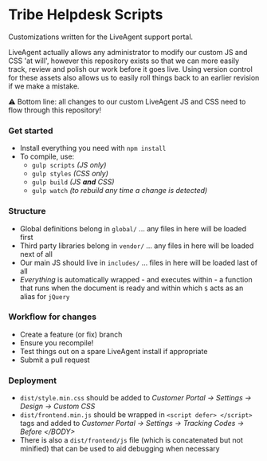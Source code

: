 # Tribe Helpdesk Scripts

Customizations written for the LiveAgent support portal.

LiveAgent actually allows any administrator to modify our custom JS and CSS 'at will', however this repository exists so that we can more easily track, review and polish our work before it goes live. Using version control for these assets also allows us to easily roll things back to an earlier revision if we make a mistake.

⚠ Bottom line: all changes to our custom LiveAgent JS and CSS need to flow through this repository!

### Get started

* Install everything you need with `npm install` 
* To compile, use:
	* `gulp scripts` _(JS only)_
	* `gulp styles` _(CSS only)_
	* `gulp build` _(JS **and** CSS)_
	* `gulp watch` _(to rebuild any time a change is detected)_

### Structure

* Global definitions belong in `global/` ... any files in here will be loaded first
* Third party libraries belong in `vendor/` ... any files in here will be loaded next of all
* Our main JS should live in `includes/` ... files in here will be loaded last of all
* _Everything_ is automatically wrapped - and executes within - a function that runs when the document is ready and within which `$` acts as an alias for `jQuery`

### Workflow for changes

* Create a feature (or fix) branch
* Ensure you recompile!
* Test things out on a spare LiveAgent install if appropriate
* Submit a pull request

### Deployment

* `dist/style.min.css` should be added to _Customer Portal → Settings → Design → Custom CSS_
* `dist/frontend.min.js` should be wrapped in `<script defer> </script>` tags and added to _Customer Portal → Settings → Tracking Codes → Before &lt;/BODY&gt;_
* There is also a `dist/frontend/js` file (which is concatenated but not minified) that can be used to aid debugging when necessary

